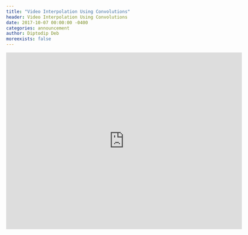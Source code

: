 ```yaml
---
title: "Video Interpolation Using Convolutions"
header: Video Interpolation Using Convolutions
date: 2017-10-07 00:00:00 -0400
categories: announcement
author: Diptodip Deb
moreexists: false
---
```

<!-- embedded slides should have width="640" height="389" -->
<div class="has-text-centered" style="width:100%;"><iframe src="https://docs.google.com/presentation/d/e/2PACX-1vSmkTLHX2OYuv0jQqRGzFHChMFPz9MpfTz4_J4RJqn6Kf-NIQK2QDBc6E4D0_E9zcboq1DVv3hsWSPd/embed?start=false&loop=false&delayms=3000" frameborder="0" width="640" height="480" allowfullscreen="true" mozallowfullscreen="true" webkitallowfullscreen="true"></iframe></div>
